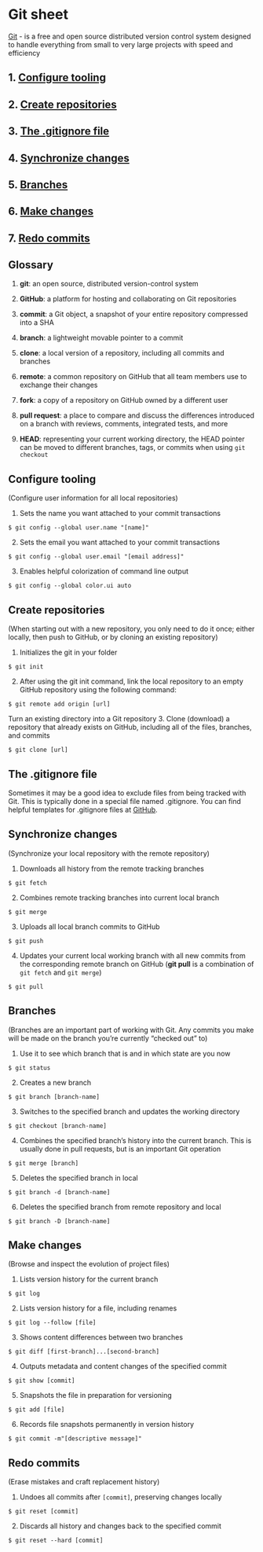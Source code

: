 # Git sheet

[Git](http://git-scm.com) - is a free and open source distributed version control system designed to handle everything from small to very large projects with speed and efficiency

## 1. [Configure tooling](#configure-tooling)
## 2. [Create repositories](#create-repositories)
## 3. [The .gitignore file](#the-gitignore-file)
## 4. [Synchronize changes](#synchronize-changes)
## 5. [Branches](#branches)
## 6. [Make changes](#make-changes)
## 7. [Redo commits](#redo-commits)

## Glossary

1. **git**: an open source, distributed version-control system

2. **GitHub**: a platform for hosting and collaborating on Git repositories

3. **commit**: a Git object, a snapshot of your entire repository compressed into a SHA

4. **branch**: a lightweight movable pointer to a commit

5. **clone**: a local version of a repository, including all commits and branches

6. **remote**: a common repository on GitHub that all team members use to exchange their changes

7. **fork**: a copy of a repository on GitHub owned by a different user

8. **pull request**: a place to compare and discuss the differences introduced on a branch with reviews, comments, integrated tests, and more

9. **HEAD**: representing your current working directory, the HEAD pointer can be moved to different branches, tags, or commits when using ```git checkout```

## Configure tooling
(Configure user information for all local repositories)

1. Sets the name you want attached to your commit transactions
```
$ git config --global user.name "[name]"
```
2. Sets the email you want attached to your commit transactions
```
$ git config --global user.email "[email address]"
```
3. Enables helpful colorization of command line output
```
$ git config --global color.ui auto
```

## Create repositories
(When starting out with a new repository, you only need to do it once; either locally, then push to GitHub, or by cloning an existing repository)

1. Initializes the git in your folder
```
$ git init
```
2. After using the git init command, link the local repository to an empty GitHub repository using the following command:
```
$ git remote add origin [url]
```
Turn an existing directory into a Git repository
3. Clone (download) a repository that already exists on GitHub, including all of the files, branches, and commits
```
$ git clone [url]
```

## The .gitignore file

Sometimes it may be a good idea to exclude files from being tracked with Git. This is typically done in a special file named .gitignore. You can find helpful templates for .gitignore files at [GitHub](http://github.com/github/gitignore).

## Synchronize changes
(Synchronize your local repository with the remote repository)

1. Downloads all history from the remote tracking branches
```
$ git fetch
```
2. Combines remote tracking branches into current local branch
```
$ git merge
```
3. Uploads all local branch commits to GitHub
```
$ git push
```
4. Updates your current local working branch with all new commits from the corresponding remote branch on GitHub (**git pull** is a combination of ```git fetch``` and ```git merge```)
```
$ git pull
```

## Branches
(Branches are an important part of working with Git. Any commits you make will be made on the branch you’re currently “checked out” to)

1. Use it to see which branch that is and in which state are you now
```
$ git status
```
2. Creates a new branch
```
$ git branch [branch-name]
```
3. Switches to the specified branch and updates the working directory
```
$ git checkout [branch-name]
```
4. Combines the specified branch’s history into the current branch. This is usually done in pull requests, but is an important Git operation
```
$ git merge [branch]
```
5. Deletes the specified branch in local
```
$ git branch -d [branch-name]
```
6. Deletes the specified branch from remote repository and local
```
$ git branch -D [branch-name]
```

## Make changes
(Browse and inspect the evolution of project files)

1. Lists version history for the current branch
```
$ git log
```
2. Lists version history for a file, including renames
```
$ git log --follow [file]
```
3. Shows content differences between two branches
```
$ git diff [first-branch]...[second-branch]
```
4. Outputs metadata and content changes of the specified commit
```
$ git show [commit]
```
5. Snapshots the file in preparation for versioning
```
$ git add [file]
```
6. Records file snapshots permanently in version history
```
$ git commit -m"[descriptive message]"
```

## Redo commits
(Erase mistakes and craft replacement history)

1. Undoes all commits after ```[commit]```, preserving changes locally
```
$ git reset [commit]
```
2. Discards all history and changes back to the specified commit
```
$ git reset --hard [commit]
```
